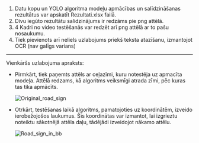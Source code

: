 1) Datu kopu un YOLO algoritma modeļu apmācības un salīdzināšanas rezultātus var apskatīt Rezultati.xlsx failā.
2) Divu iegūto rezultātu salidzinājums ir redzāms pie png attēlā.
3) 4 Kadri no video testēšanās var redzēt arī png attēlā ar to pašu nosaukumu.
4) Tiek pievienots arī neliels uzlabojums priekš teksta atazīšanu, izmantojot OCR (nav galīgs varians)

---
Vienkāršs uzlabojuma apraksts:
- Pirmkārt, tiek paņemts attēls ar ceļazīmi, kuru notestēja uz apmacīta modeļa. Attēlā redzams, kā algoritms veiksmīgi atrada zīmi, pēc kuras tas tika apmācīts.

  ![Original_road_sign](https://github.com/user-attachments/assets/3a35383d-8c96-4b74-a1af-bb976abca4aa)
- Otrkārt, testēšanas laikā algoritms, pamatojoties uz koordinātēm, izveido ierobežojošos laukumus. Šīs koordinātas var izmantot, lai izgrieztu noteiktu sākotnējā attēla daļu, tādējādi izveidojot nākamo attēlu.
  
  ![Road_sign_in_bb](https://github.com/user-attachments/assets/8a5d8e48-4bcd-4c75-9aa7-9100446dbf5b)

